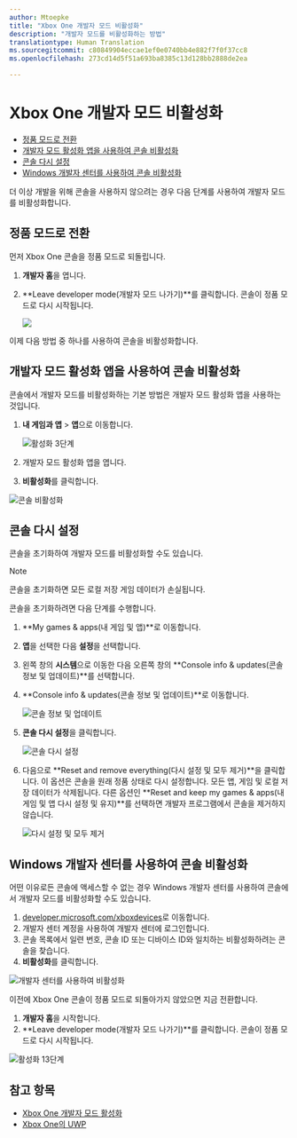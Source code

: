 ```yaml
---
author: Mtoepke
title: "Xbox One 개발자 모드 비활성화"
description: "개발자 모드를 비활성화하는 방법"
translationtype: Human Translation
ms.sourcegitcommit: c80849904eccae1ef0e0740bb4e882f7f0f37cc8
ms.openlocfilehash: 273cd14d5f51a693ba8385c13d128bb2888de2ea

---
```


# Xbox One 개발자 모드 비활성화

* [정품 모드로 전환](#switch-to-retail-mode)
* [개발자 모드 활성화 앱을 사용하여 콘솔 비활성화](#deactivate-your-console-using-the-dev-mode-activation-app)  
* [콘솔 다시 설정](#reset-your-console)
* [Windows 개발자 센터를 사용하여 콘솔 비활성화](#deactivate-your-console-using-windows-dev-center)

더 이상 개발을 위해 콘솔을 사용하지 않으려는 경우 다음 단계를 사용하여 개발자 모드를 비활성화합니다.

## 정품 모드로 전환
먼저 Xbox One 콘솔을 정품 모드로 되돌립니다.

1. **개발자 홈**을 엽니다.
2. **Leave developer mode(개발자 모드 나가기)**를 클릭합니다.  콘솔이 정품 모드로 다시 시작됩니다.  

   ![](images/deactivation-leave-dev-mode.png)

이제 다음 방법 중 하나를 사용하여 콘솔을 비활성화합니다.

## 개발자 모드 활성화 앱을 사용하여 콘솔 비활성화

콘솔에서 개발자 모드를 비활성화하는 기본 방법은 개발자 모드 활성화 앱을 사용하는 것입니다. 

1. **내 게임과 앱** > **앱**으로 이동합니다.
  
   ![활성화 3단계](images/activation-step-3.png)    
   
2.  개발자 모드 활성화 앱을 엽니다.    
3.  **비활성화**를 클릭합니다.
  
![콘솔 비활성화](images/deactivation-app.png)

## 콘솔 다시 설정

콘솔을 초기화하여 개발자 모드를 비활성화할 수도 있습니다.  

> [!NOTE]
> 콘솔을 초기화하면 모든 로컬 저장 게임 데이터가 손실됩니다.

콘솔을 초기화하려면 다음 단계를 수행합니다.

1.  **My games &amp; apps(내 게임 및 앱)**로 이동합니다.  
2.  **앱**을 선택한 다음 **설정**을 선택합니다.  
3.  왼쪽 창의 **시스템**으로 이동한 다음 오른쪽 창의 **Console info &amp; updates(콘솔 정보 및 업데이트)**를 선택합니다.  
4.  **Console info &amp; updates(콘솔 정보 및 업데이트)**로 이동합니다.  
   
    ![콘솔 정보 및 업데이트](images/deactivation-console-info-updates.png)  
    
5.  **콘솔 다시 설정**을 클릭합니다.
    
    ![콘솔 다시 설정](images/deactivation-reset-console.png)
    
6.  다음으로 **Reset and remove everything(다시 설정 및 모두 제거)**을 클릭합니다. 이 옵션은 콘솔을 원래 정품 상태로 다시 설정합니다.  모든 앱, 게임 및 로컬 저장 데이터가 삭제됩니다. 다른 옵션인 **Reset and keep my games &amp; apps(내 게임 및 앱 다시 설정 및 유지)**를 선택하면 개발자 프로그램에서 콘솔을 제거하지 않습니다.  
   
    ![다시 설정 및 모두 제거](images/deactivation-reset-remove.png)

## Windows 개발자 센터를 사용하여 콘솔 비활성화

어떤 이유로든 콘솔에 액세스할 수 없는 경우 Windows 개발자 센터를 사용하여 콘솔에서 개발자 모드를 비활성화할 수도 있습니다.

1. [developer.microsoft.com/xboxdevices](https://developer.microsoft.com/xboxdevices)로 이동합니다.    
2. 개발자 센터 계정을 사용하여 개발자 센터에 로그인합니다.    
3. 콘솔 목록에서 일련 번호, 콘솔 ID 또는 디바이스 ID와 일치하는 비활성화하려는 콘솔을 찾습니다.  
4. **비활성화**를 클릭합니다.  
  
![개발자 센터를 사용하여 비활성화](images/deactivation-devcenter.png)

이전에 Xbox One 콘솔이 정품 모드로 되돌아가지 않았으면 지금 전환합니다.

1. **개발자 홈**을 시작합니다.
2. **Leave developer mode(개발자 모드 나가기)**를 클릭합니다.  콘솔이 정품 모드로 다시 시작됩니다.

![활성화 13단계](images/deactivation-leave-dev-mode.png)

## 참고 항목
- [Xbox One 개발자 모드 활성화](devkit-activation.md)
- [Xbox One의 UWP](index.md)



<!--HONumber=Aug16_HO3-->



